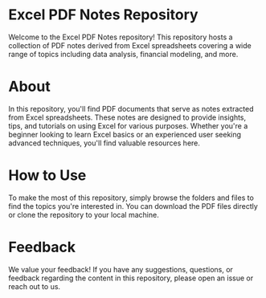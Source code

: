 Excel PDF Notes Repository
============================================================================================================
Welcome to the Excel PDF Notes repository! This repository hosts a collection of PDF notes derived from Excel 
spreadsheets covering a wide range of topics including data analysis, financial modeling, and more.

About
=============================================================================================================
In this repository, you'll find PDF documents that serve as notes extracted from Excel spreadsheets. 
These notes are designed to provide insights, tips, and tutorials on using Excel for various purposes. 
Whether you're a beginner looking to learn Excel basics or an experienced user seeking advanced techniques, 
you'll find valuable resources here.

How to Use
=============================================================================================================
To make the most of this repository, simply browse the folders and files to find the topics you're 
interested in. You can download the PDF files directly or clone the repository to your local machine.

Feedback
==============================================================================================================
We value your feedback! If you have any suggestions, questions, or feedback regarding the content 
in this repository, please open an issue or reach out to us.

